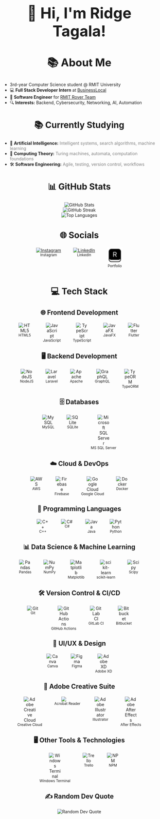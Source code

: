 <h1 align="center" style="font-size:3.5em;">👋 Hi, I'm Ridge Tagala!</h1>

<h2 align="center" style="font-size:2.5em;">📚 About Me</h2>
<ul>
  <li>3rd-year Computer Science student @ RMIT University</li>
  <li>💻 <strong>Full Stack Developer Intern</strong> at <a href="https://github.com/BusinessLocal">BusinessLocal</a></li>
  <li>🚀 <strong>Software Engineer</strong> for <a href="https://www.linkedin.com/company/rmitroverteam/">RMIT Rover Team</a></li>
  <li>🔍 <strong>Interests:</strong> Backend, Cybersecurity, Networking, AI, Automation</li>
</ul>

<h2 align="center" style="font-size:2em;">📚 Currently Studying</h2>
<ul>
  <li>🤖 <strong>Artificial Intelligence:</strong> <span style="color:gray;">Intelligent systems, search algorithms, machine learning</span></li>
  <li>🧮 <strong>Computing Theory:</strong> <span style="color:gray;">Turing machines, automata, computation foundations</span></li>
  <li>🛠️ <strong>Software Engineering:</strong> <span style="color:gray;">Agile, testing, version control, workflows</span></li>
</ul>

<h2 align="center" style="font-size:2em;">📊 GitHub Stats</h2>
<div align="center">
	<img src="https://github-readme-stats.vercel.app/api?username=Ridge19&theme=dark&hide_border=false&include_all_commits=true&count_private=true" alt="GitHub Stats" />
	<br/>
	<img src="https://nirzak-streak-stats.vercel.app/?user=Ridge19&theme=dark&hide_border=false" alt="GitHub Streak" />
	<br/>
	<img src="https://github-readme-stats.vercel.app/api/top-langs/?username=Ridge19&theme=dark&hide_border=false&include_all_commits=true&count_private=true&layout=compact" alt="Top Languages" />
</div>

<h2 align="center" style="font-size:2em;">🌐 Socials</h2>



<div align="center" style="display: flex; gap: 40px; justify-content: center;">
	<div style="display: flex; flex-direction: column; align-items: center;">
		<a href="https://instagram.com/Ridge.zip">
			<img width="50" height="50" alt="Instagram" src="https://upload.wikimedia.org/wikipedia/commons/a/a5/Instagram_icon.png" />
		</a>
		<sub>Instagram</sub>
	</div>
	<div style="display: flex; flex-direction: column; align-items: center;">
		<a href="https://www.linkedin.com/in/ridge-tagala2002/">
			<img width="50" height="50" alt="LinkedIn" src="https://cdn.jsdelivr.net/gh/devicons/devicon/icons/linkedin/linkedin-original.svg" />
		</a>
		<sub>LinkedIn</sub>
	</div>
	<div style="display: flex; flex-direction: column; align-items: center;">
		<a href="https://riidgyy.com">
			<img width="50" height="50" alt="Portfolio" src="assets/favicon.png" />
		</a>
		<sub>Portfolio</sub>
	</div>
</div>




<br>

<h2 align="center" style="font-size:2em;">💻 Tech Stack</h2>

<h3 align="center" style="font-size:1.5em;">🌐 Frontend Development</h3>

<div align="center" style="display: flex; gap: 40px; justify-content: center;">
	<div style="display: flex; flex-direction: column; align-items: center;">
		<img width="40" src="https://cdn.jsdelivr.net/gh/devicons/devicon/icons/html5/html5-original.svg" alt="HTML5" />
		<sub>HTML5</sub>
	</div>
	<div style="display: flex; flex-direction: column; align-items: center;">
		<img width="40" src="https://cdn.jsdelivr.net/gh/devicons/devicon/icons/javascript/javascript-original.svg" alt="JavaScript" />
		<sub>JavaScript</sub>
	</div>
	<div style="display: flex; flex-direction: column; align-items: center;">
		<img width="40" src="https://cdn.jsdelivr.net/gh/devicons/devicon/icons/typescript/typescript-original.svg" alt="TypeScript" />
		<sub>TypeScript</sub>
	</div>
	<div style="display: flex; flex-direction: column; align-items: center;">
		<img width="40" src="https://cdn.jsdelivr.net/gh/devicons/devicon/icons/java/java-original.svg" alt="JavaFX" />
		<sub>JavaFX</sub>
	</div>
	<div style="display: flex; flex-direction: column; align-items: center;">
		<img width="40" src="https://cdn.jsdelivr.net/gh/devicons/devicon/icons/flutter/flutter-original.svg" alt="Flutter" />
		<sub>Flutter</sub>
	</div>
</div>


<h3 align="center" style="font-size:1.5em;">🖥️ Backend Development</h3>

<div align="center" style="display: flex; gap: 40px; justify-content: center;">
	<div style="display: flex; flex-direction: column; align-items: center;">
		<img width="40" src="https://cdn.jsdelivr.net/gh/devicons/devicon/icons/nodejs/nodejs-original.svg" alt="NodeJS" />
		<sub>NodeJS</sub>
	</div>
	<div style="display: flex; flex-direction: column; align-items: center;">
		<img width="40" src="https://upload.wikimedia.org/wikipedia/commons/9/9a/Laravel.svg" alt="Laravel" />
		<sub>Laravel</sub>
	</div>
	<div style="display: flex; flex-direction: column; align-items: center;">
		<img width="40" src="https://cdn.jsdelivr.net/gh/devicons/devicon/icons/apache/apache-original.svg" alt="Apache" />
		<sub>Apache</sub>
	</div>
	<div style="display: flex; flex-direction: column; align-items: center;">
		<img width="40" src="https://cdn.jsdelivr.net/gh/devicons/devicon/icons/graphql/graphql-plain.svg" alt="GraphQL" />
		<sub>GraphQL</sub>
	</div>
	<div style="display: flex; flex-direction: column; align-items: center;">
		<img width="40" src="https://avatars.githubusercontent.com/u/20165699?s=200&v=4" alt="TypeORM" />
		<sub>TypeORM</sub>
	</div>
</div>


<h3 align="center" style="font-size:1.5em;">🗄️ Databases</h3>

<div align="center" style="display: flex; gap: 40px; justify-content: center;">
	<div style="display: flex; flex-direction: column; align-items: center;">
		<img width="40" src="https://cdn.jsdelivr.net/gh/devicons/devicon/icons/mysql/mysql-original.svg" alt="MySQL" />
		<sub>MySQL</sub>
	</div>
	<div style="display: flex; flex-direction: column; align-items: center;">
		<img width="40" src="https://cdn.jsdelivr.net/gh/devicons/devicon/icons/sqlite/sqlite-original.svg" alt="SQLite" />
		<sub>SQLite</sub>
	</div>
	<div style="display: flex; flex-direction: column; align-items: center;">
		<img width="40" src="https://upload.wikimedia.org/wikipedia/commons/8/87/Sql_data_base_with_logo.png" alt="Microsoft SQL Server" />
		<sub>MS SQL Server</sub>
	</div>
</div>


<h3 align="center" style="font-size:1.5em;">☁️ Cloud & DevOps</h3>

<div align="center" style="display: flex; gap: 40px; justify-content: center;">
	<div style="display: flex; flex-direction: column; align-items: center;">
		<img width="40" src="https://upload.wikimedia.org/wikipedia/commons/9/93/Amazon_Web_Services_Logo.svg" alt="AWS" />
		<sub>AWS</sub>
	</div>
	<div style="display: flex; flex-direction: column; align-items: center;">
		<img width="40" src="https://cdn.jsdelivr.net/gh/devicons/devicon/icons/firebase/firebase-plain.svg" alt="Firebase" />
		<sub>Firebase</sub>
	</div>
	<div style="display: flex; flex-direction: column; align-items: center;">
		<img width="40" src="https://cdn.jsdelivr.net/gh/devicons/devicon/icons/googlecloud/googlecloud-original.svg" alt="Google Cloud" />
		<sub>Google Cloud</sub>
	</div>
	<div style="display: flex; flex-direction: column; align-items: center;">
		<img width="40" src="https://cdn.jsdelivr.net/gh/devicons/devicon/icons/docker/docker-original.svg" alt="Docker" />
		<sub>Docker</sub>
	</div>
</div>


<h3 align="center" style="font-size:1.5em;">🔢 Programming Languages</h3>

<div align="center" style="display: flex; gap: 40px; justify-content: center;">
	<div style="display: flex; flex-direction: column; align-items: center;">
		<img width="40" src="https://cdn.jsdelivr.net/gh/devicons/devicon/icons/cplusplus/cplusplus-original.svg" alt="C++" />
		<sub>C++</sub>
	</div>
	<div style="display: flex; flex-direction: column; align-items: center;">
		<img width="40" src="https://cdn.jsdelivr.net/gh/devicons/devicon/icons/csharp/csharp-original.svg" alt="C#" />
		<sub>C#</sub>
	</div>
	<div style="display: flex; flex-direction: column; align-items: center;">
		<img width="40" src="https://cdn.jsdelivr.net/gh/devicons/devicon/icons/java/java-original.svg" alt="Java" />
		<sub>Java</sub>
	</div>
	<div style="display: flex; flex-direction: column; align-items: center;">
		<img width="40" src="https://cdn.jsdelivr.net/gh/devicons/devicon/icons/python/python-original.svg" alt="Python" />
		<sub>Python</sub>
	</div>
</div>


<h3 align="center" style="font-size:1.5em;">📊 Data Science & Machine Learning</h3>

<div align="center" style="display: flex; gap: 40px; justify-content: center;">
	<div style="display: flex; flex-direction: column; align-items: center;">
		<img width="40" src="https://cdn.jsdelivr.net/gh/devicons/devicon/icons/pandas/pandas-original.svg" alt="Pandas" />
		<sub>Pandas</sub>
	</div>
	<div style="display: flex; flex-direction: column; align-items: center;">
		<img width="40" src="https://cdn.jsdelivr.net/gh/devicons/devicon/icons/numpy/numpy-original.svg" alt="NumPy" />
		<sub>NumPy</sub>
	</div>
	<div style="display: flex; flex-direction: column; align-items: center;">
		<img width="40" src="https://cdn.jsdelivr.net/gh/devicons/devicon/icons/matplotlib/matplotlib-original.svg" alt="Matplotlib" />
		<sub>Matplotlib</sub>
	</div>
	<div style="display: flex; flex-direction: column; align-items: center;">
		<img width="40" src="https://upload.wikimedia.org/wikipedia/commons/thumb/0/05/Scikit_learn_logo_small.svg/250px-Scikit_learn_logo_small.svg.png" alt="scikit-learn" />
		<sub>scikit-learn</sub>
	</div>
	<div style="display: flex; flex-direction: column; align-items: center;">
		<img width="40" src="https://scipy.org/images/logo.svg" alt="Scipy" />
		<sub>Scipy</sub>
	</div>
</div>


<h3 align="center" style="font-size:1.5em;">🛠️ Version Control & CI/CD</h3>

<div align="center" style="display: flex; gap: 40px; justify-content: center;">
	<div style="display: flex; flex-direction: column; align-items: center;">
		<img width="40" src="https://cdn.jsdelivr.net/gh/devicons/devicon/icons/git/git-original.svg" alt="Git" />
		<sub>Git</sub>
	</div>
	<div style="display: flex; flex-direction: column; align-items: center;">
		<img width="40" src="https://github.githubassets.com/images/modules/logos_page/GitHub-Mark.png" alt="GitHub Actions" />
		<sub>GitHub Actions</sub>
	</div>
	<div style="display: flex; flex-direction: column; align-items: center;">
		<img width="40" src="https://cdn.jsdelivr.net/gh/devicons/devicon/icons/gitlab/gitlab-original.svg" alt="GitLab CI" />
		<sub>GitLab CI</sub>
	</div>
	<div style="display: flex; flex-direction: column; align-items: center;">
		<img width="40" src="https://cdn.jsdelivr.net/gh/devicons/devicon/icons/bitbucket/bitbucket-original.svg" alt="Bitbucket" />
		<sub>Bitbucket</sub>
	</div>
</div>


<h3 align="center" style="font-size:1.5em;">🎨 UI/UX & Design</h3>

<div align="center" style="display: flex; gap: 40px; justify-content: center;">
	<div style="display: flex; flex-direction: column; align-items: center;">
		<img width="40" src="https://cdn.jsdelivr.net/gh/devicons/devicon/icons/canva/canva-original.svg" alt="Canva" />
		<sub>Canva</sub>
	</div>
	<div style="display: flex; flex-direction: column; align-items: center;">
		<img width="40" src="https://cdn.jsdelivr.net/gh/devicons/devicon/icons/figma/figma-original.svg" alt="Figma" />
		<sub>Figma</sub>
	</div>
	<div style="display: flex; flex-direction: column; align-items: center;">
		<img width="40" src="https://upload.wikimedia.org/wikipedia/commons/c/c2/Adobe_XD_CC_icon.svg" alt="Adobe XD" />
		<sub>Adobe XD</sub>
	</div>
</div>


<h3 align="center" style="font-size:1.5em;">🎥 Adobe Creative Suite</h3>

<div align="center" style="display: flex; gap: 40px; justify-content: center;">
	<div style="display: flex; flex-direction: column; align-items: center;">
		<img width="40" src="https://upload.wikimedia.org/wikipedia/commons/4/4c/Adobe_Creative_Cloud_rainbow_icon.svg" alt="Adobe Creative Cloud" />
		<sub>Creative Cloud</sub>
	</div>
	<div style="display: flex; flex-direction: column; align-items: center;">
		<img width="40" src="https://get.adobe.com/reader/40ade5b0b8/images/adobe_logo.png" />
		<sub>Acrobat Reader</sub>
	</div>
	<div style="display: flex; flex-direction: column; align-items: center;">
		<img width="40" src="https://upload.wikimedia.org/wikipedia/commons/f/fb/Adobe_Illustrator_CC_icon.svg" alt="Adobe Illustrator" />
		<sub>Illustrator</sub>
	</div>
	<div style="display: flex; flex-direction: column; align-items: center;">
		<img width="40" src="https://www.adobe.com/cc-shared/assets/img/product-icons/svg/after-effects-40.svg" alt="Adobe After Effects" />
		<sub>After Effects</sub>
	</div>
</div>


<h3 align="center" style="font-size:1.5em;">🖥️ Other Tools & Technologies</h3>

<div align="center" style="display: flex; gap: 40px; justify-content: center;">
	<div style="display: flex; flex-direction: column; align-items: center;">
		<img width="40" src="https://store-images.s-microsoft.com/image/apps.8232.13926773940052066.8978812d-6c65-429b-835d-2cecd178e2d7.7cb2976d-0593-49c3-8ab7-8bce4a09d750?h=115" alt="Windows Terminal" />
		<sub>Windows Terminal</sub>
	</div>
	<div style="display: flex; flex-direction: column; align-items: center;">
		<img width="40" src="https://cdn.jsdelivr.net/gh/devicons/devicon/icons/trello/trello-plain.svg" alt="Trello" />
		<sub>Trello</sub>
	</div>
	<div style="display: flex; flex-direction: column; align-items: center;">
		<img width="40" src="https://cdn.jsdelivr.net/gh/devicons/devicon/icons/npm/npm-original-wordmark.svg" alt="NPM" />
		<sub>NPM</sub>
	</div>
</div>

<h3 align="center" style="font-size:1.5em;">✍️ Random Dev Quote</h3>
<div align="center">
	<img src="https://quotes-github-readme.vercel.app/api?type=horizontal&theme=radical" alt="Random Dev Quote" />
</div>

<!-- Proudly created with GPRM ( https://gprm.itsvg.in ) -->
